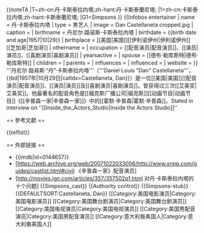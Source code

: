 {{noteTA
|T=zh-cn:丹·卡斯泰拉内塔;zh-hant:丹·卡斯泰蘭尼塔;
|1=zh-cn:卡斯泰拉内塔;zh-hant:卡斯泰蘭尼塔;
|G1=Simpsons
}}
{{Infobox entertainer
| name                    = 丹·卡斯泰拉内塔
| type                    = 男艺人
| image                   = Dan Castellaneta cropped.jpg
| caption                 = 
| birthname               = 丹尼尔·路易斯·卡斯泰拉内塔
| birthdate               = {{birth date and age|1957|10|29}}
| birthplace              = [[美国|美国]][[伊利诺伊州|伊利诺伊州]][[芝加哥|芝加哥]]
| othername               = 
| occupation              = [[配音演员|配音演员]]、[[演员|演员]]、[[喜剧演员|喜剧演员]]
| yearsactive             = 
| spouse                  = [[德布·勒库斯特|德布·勒库斯特]]<!--Deb Lacusta-->
| children                = 
| parents                 = 
| influences              = 
| influenced              = 
| website                 = 
}}
'''丹尼尔·路易斯·“丹”·卡斯泰拉内塔'''（'''Daniel Louis "Dan" Castellaneta'''，{{bd|1957年|10月29日|catIdx=Castellaneta, Dan}}）是一位[[美国|美国]][[配音演员|配音演员]]、[[演员|演员]]及[[喜剧演员|喜剧演员]]，曾获得过三次[[艾美奖|艾美奖]]。他最著名的配音角色是[[福克斯广播公司|福克斯]][[动画节目|动画节目]]《[[辛普森一家|辛普森一家]]》中的[[霍默·辛普森|霍默·辛普森]]。<ref name="actors">Stated in interview on ''[[Inside_the_Actors_Studio|Inside the Actors Studio]]''</ref>

== 參考文獻 ==

{{reflist}}

== 外部链接 ==
* {{imdb|id=0144657}}
* [https://web.archive.org/web/20071022033006/http://www.snpp.com/guides/castlist.html#civil 《辛普森一家》配音演员]
* [http://movies.ign.com/articles/357/357502p1.html 对丹·卡斯泰拉内塔的十个问题]
{{Simpsons_cast}}
{{Authority control}}
{{Simpsons-stub}}
{{DEFAULTSORT:Castellaneta, Dan}}
[[Category:美国电影演员|Category:美国电影演员]]
[[Category:美国舞台剧演员|Category:美国舞台剧演员]]
[[Category:美国电视演员|Category:美国电视演员]]
[[Category:美国男配音演员|Category:美国男配音演员]]
[[Category:意大利裔美国人|Category:意大利裔美国人]]